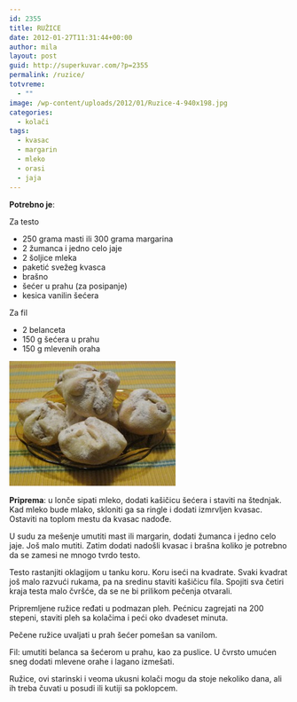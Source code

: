 ```yaml
---
id: 2355
title: RUŽICE
date: 2012-01-27T11:31:44+00:00
author: mila
layout: post
guid: http://superkuvar.com/?p=2355
permalink: /ruzice/
totvreme:
  - ""
image: /wp-content/uploads/2012/01/Ruzice-4-940x198.jpg
categories:
  - kolači
tags:
  - kvasac
  - margarin
  - mleko
  - orasi
  - jaja
---
```

**Potrebno je**:

Za testo

  * 250 grama masti ili 300 grama margarina
  * 2 žumanca i jedno celo jaje
  * 2 šoljice mleka
  * paketić svežeg kvasca
  * brašno
  * šećer u prahu (za posipanje)
  * kesica vanilin šećera

Za fil

  * 2 belanceta
  * 150 g šećera u prahu
  * 150 g mlevenih oraha

<img class="alignnone size-medium wp-image-2356" title="Ruzice 4" src="/wp-content/uploads/2012/01/Ruzice-4-300x225.jpg" alt="" width="300" height="225" /> 

**Priprema**: u lonče sipati mleko, dodati kašičicu šećera i staviti na štednjak. Kad mleko bude mlako, skloniti ga sa ringle i dodati izmrvljen kvasac. Ostaviti na toplom mestu da kvasac nadođe.

U sudu za mešenje umutiti mast ili margarin, dodati žumanca i jedno celo jaje. Još malo mutiti. Zatim dodati nadošli kvasac i brašna koliko je potrebno da se zamesi ne mnogo tvrdo testo.

Testo rastanjiti oklagijom u tanku koru. Koru iseći na kvadrate. Svaki kvadrat još malo razvući rukama, pa na sredinu staviti kašičicu fila. Spojiti sva četiri kraja testa malo čvršće, da se ne bi prilikom pečenja otvarali.

Pripremljene ružice ređati u podmazan pleh. Pećnicu zagrejati na 200 stepeni, staviti pleh sa kolačima i peći oko dvadeset minuta.

Pečene ružice uvaljati u prah šećer pomešan sa vanilom.

Fil: umutiti belanca sa šećerom u prahu, kao za puslice. U čvrsto umućen sneg dodati mlevene orahe i lagano izmešati.

Ružice, ovi starinski i veoma ukusni kolači mogu da stoje nekoliko dana, ali ih treba čuvati u posudi ili kutiji sa poklopcem.